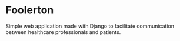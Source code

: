 # Foolerton
Simple web application made with Django to facilitate communication between healthcare professionals and patients.
